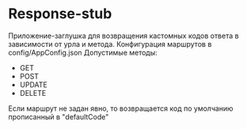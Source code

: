 # Response-stub
Приложение-заглушка для возвращения кастомных кодов ответа в зависимости от урла и метода.
Конфигурация маршрутов в config/AppConfig.json
Допустимые методы:
- GET
- POST
- UPDATE
- DELETE

Если маршрут не задан явно, то возвращается код по умолчанию прописанный в "defaultCode"
